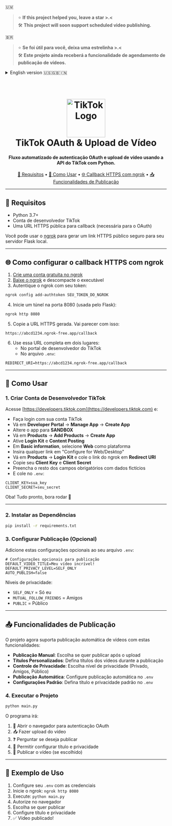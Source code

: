 🇺🇲
> ⭐ **If this project helped you, leave a star >.<**  
> 🛠️ **This project will soon support scheduled video publishing.**

🇧🇷
> ⭐ **Se foi útil para você, deixa uma estrelinha >.<**  
> 🛠️ **Este projeto ainda receberá a funcionalidade de agendamento de publicação de vídeos.**  

<details>
<summary>English version 🇺🇸🇬🇧🇮🇳</summary>

<h1 align="center">
  <br>
  <img src="https://github.com/user-attachments/assets/002aea1c-e08e-41a6-9360-fa760cb2dff5" alt="TikTok Logo" width="120">
  <br>
  TikTok OAuth & Video Upload
  <br>
</h1> 


<h4 align="center"> 
Automated flow for OAuth and video upload using TikTok API + Python.
</h4>

<p align="center">
  <a href="#-requirements">🔧 Requirements</a> •
  <a href="#-how-to-use">🚀 How to Use</a> •
  <a href="#-https-callback-ngrok">🌐 HTTPS Callback via ngrok</a> •
  <a href="#-publishing-features">📤 Publishing Features</a>
</p>

---

## 🔧 Requirements

- Python 3.7+
- A TikTok Developer Account
- A public HTTPS callback URL (required for TikTok OAuth)

You can use [ngrok](https://ngrok.com) to generate a secure public HTTPS URL to your local Flask server.

---

## 🌐 How to set up the HTTPS callback using ngrok

1. [Create a free ngrok account](https://dashboard.ngrok.com/signup)  
2. [Download ngrok](https://ngrok.com/download) and unzip the executable  
3. Authenticate ngrok with your account token:

```bash
ngrok config add-authtoken YOUR_NGROK_AUTH_TOKEN
```

4. Start a tunnel on port 8080 (used by Flask):

```bash
ngrok http 8080
```

5. Copy the HTTPS URL generated by ngrok. It will look like:

```
https://abcd1234.ngrok-free.app/callback
```

6. Use this full URL in two places:
   - On the TikTok Developer Portal  
   - Paste it into the `.env` file:

```
REDIRECT_URI=https://abcd1234.ngrok-free.app/callback
```

---

## 🚀 How to Use

### 1. Create a TikTok Developer Account

Go to [https://developers.tiktok.com](https://developers.tiktok.com) and:

- Log in with your TikTok account  
- Go to **Developer Portal** → **Manage App** → **Create App**  
- Change your app to **SANDBOX**  
- Go to **Products** → **Add Products** → **Create App**  
- Enable **Login Kit** and **Content Posting**  
- Go to **Basic information** and select **Web** under Platforms  
- Enter any link in "Configure for Web/Desktop"  
- Go to **Products** → **Login Kit** and paste your ngrok link in **Redirect URI**  
- Copy your **Client Key** and **Client Secret**  
- Fill in the rest of the required fields with placeholder data  
- Paste both keys in your `.env` file:

```
CLIENT_KEY=your_key
CLIENT_SECRET=your_secret
```

Woohoo! All set, let's run it 🚀

---

### 2. Install Dependencies

```bash
pip install -r requirements.txt
```

### 3. Configure Publishing (Optional)

Add these optional settings to your `.env` file:

```
# Optional publishing settings
DEFAULT_VIDEO_TITLE=My amazing video!
DEFAULT_PRIVACY_LEVEL=SELF_ONLY
AUTO_PUBLISH=false
```

Privacy levels:
- `SELF_ONLY` = Only me
- `MUTUAL_FOLLOW_FRIENDS` = Friends
- `PUBLIC` = Public

---

## 📤 Publishing Features

The project now supports automatic video publishing with these features:

- **Manual Publishing**: Choose whether to publish after upload
- **Custom Titles**: Set video titles during publishing
- **Privacy Control**: Choose privacy level (Private, Friends, Public)
- **Auto Publishing**: Configure automatic publishing in `.env`
- **Default Settings**: Set default title and privacy in `.env`

</details>

<h1 align="center">
  <br>
  <img src="https://github.com/user-attachments/assets/002aea1c-e08e-41a6-9360-fa760cb2dff5" alt="TikTok Logo" width="120">
  <br>
  TikTok OAuth & Upload de Vídeo
  <br>
</h1> 

<h4 align="center"> 
Fluxo automatizado de autenticação OAuth e upload de vídeo usando a API do TikTok com Python.
</h4>

<p align="center">
  <a href="#-requisitos">🔧 Requisitos</a> •
  <a href="#-como-usar">🚀 Como Usar</a> •
  <a href="#-callback-https-ngrok">🌐 Callback HTTPS com ngrok</a> •
  <a href="#-funcionalidades-de-publicacao">📤 Funcionalidades de Publicação</a>
</p>

---

## 🔧 Requisitos

- Python 3.7+
- Conta de desenvolvedor TikTok
- Uma URL HTTPS pública para callback (necessária para o OAuth)

Você pode usar o [ngrok](https://ngrok.com) para gerar um link HTTPS público seguro para seu servidor Flask local.

---

## 🌐 Como configurar o callback HTTPS com ngrok

1. [Crie uma conta gratuita no ngrok](https://dashboard.ngrok.com/signup)  
2. [Baixe o ngrok](https://ngrok.com/download) e descompacte o executável  
3. Autentique o ngrok com seu token:

```bash
ngrok config add-authtoken SEU_TOKEN_DO_NGROK
```

4. Inicie um túnel na porta 8080 (usada pelo Flask):

```bash
ngrok http 8080
```

5. Copie a URL HTTPS gerada. Vai parecer com isso:

```
https://abcd1234.ngrok-free.app/callback
```

6. Use essa URL completa em dois lugares:
   - No portal de desenvolvedor do TikTok  
   - No arquivo `.env`:

```
REDIRECT_URI=https://abcd1234.ngrok-free.app/callback
```

---

## 🚀 Como Usar

### 1. Criar Conta de Desenvolvedor TikTok

Acesse [https://developers.tiktok.com](https://developers.tiktok.com) e:

- Faça login com sua conta TikTok  
- Vá em **Developer Portal** → **Manage App** → **Create App**  
- Altere o app para **SANDBOX**  
- Vá em **Products** → **Add Products** → **Create App**  
- Ative **Login Kit** e **Content Posting**  
- Em **Basic information**, selecione **Web** como plataforma  
- Insira qualquer link em "Configure for Web/Desktop"  
- Vá em **Products** → **Login Kit** e cole o link do ngrok em **Redirect URI**  
- Copie seu **Client Key** e **Client Secret**  
- Preencha o resto dos campos obrigatórios com dados fictícios  
- E cole no `.env`:

```
CLIENT_KEY=sua_key
CLIENT_SECRET=seu_secret
```

Oba! Tudo pronto, bora rodar 🚀

---

### 2. Instalar as Dependências

```bash
pip install -r requirements.txt
```

### 3. Configurar Publicação (Opcional)

Adicione estas configurações opcionais ao seu arquivo `.env`:

```
# Configurações opcionais para publicação
DEFAULT_VIDEO_TITLE=Meu vídeo incrível!
DEFAULT_PRIVACY_LEVEL=SELF_ONLY
AUTO_PUBLISH=false
```

Níveis de privacidade:
- `SELF_ONLY` = Só eu
- `MUTUAL_FOLLOW_FRIENDS` = Amigos
- `PUBLIC` = Público

---

## 📤 Funcionalidades de Publicação

O projeto agora suporta publicação automática de vídeos com estas funcionalidades:

- **Publicação Manual**: Escolha se quer publicar após o upload
- **Títulos Personalizados**: Defina títulos dos vídeos durante a publicação
- **Controle de Privacidade**: Escolha nível de privacidade (Privado, Amigos, Público)
- **Publicação Automática**: Configure publicação automática no `.env`
- **Configurações Padrão**: Defina título e privacidade padrão no `.env`

### 4. Executar o Projeto

```bash
python main.py
```

O programa irá:
1. 🔐 Abrir o navegador para autenticação OAuth
2. 📤 Fazer upload do vídeo
3. ❓ Perguntar se deseja publicar
4. 📝 Permitir configurar título e privacidade
5. 🚀 Publicar o vídeo (se escolhido)

---

## 🎯 Exemplo de Uso

1. Configure seu `.env` com as credenciais
2. Inicie o ngrok: `ngrok http 8080`
3. Execute: `python main.py`
4. Autorize no navegador
5. Escolha se quer publicar
6. Configure título e privacidade
7. ✅ Vídeo publicado!
